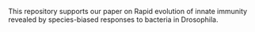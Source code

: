 This repository supports our paper on Rapid evolution of innate immunity revealed by species-biased responses to bacteria in Drosophila.
